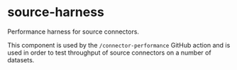 # source-harness

Performance harness for source connectors.

This component is used by the `/connector-performance` GitHub action and is used in order to test throughput of 
source connectors on a number of datasets.

